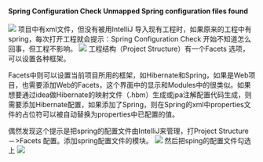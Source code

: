 #### Spring Configuration Check  Unmapped Spring configuration files found
![](https://ws1.sinaimg.cn/large/006tNc79gy1fpdbj2yt96j30st09v40o.jpg)
项目中有xml文件，但没有被用IntelliJ 导入现有工程时，如果原来的工程中有spring，每次打开工程就会提示：Spring Configuration Check
开始不知道怎么回事，但工程不影响。
![](https://ws1.sinaimg.cn/large/006tNc79gy1fpdbjlrlsxj30ka03w74r.jpg)
工程结构（Project Structure）有一个Facets 选项，可以设置各种框架。

Facets中则可以设置当前项目所用的框架，如Hibernate和Spring，如果是Web项目，也需要添加Web的Facets，这个界面中的显示和Modules中的很类似。如果想要通过idea做Hibernate的映射文件（.hbm）生成或jpa注解配置代码生成，则需要添加Hibernate配置，如果添加了Spring，则在Spring的xml中properties文件的占位符可以被自动替换为properties中已配置的值。

偶然发现这个提示是把spring的配置文件由IntelliJ来管理，打Project Structure－>Facets 配置。添加spring配置文件的模块。
![](https://ws1.sinaimg.cn/large/006tNc79gy1fpdbl3r87vj30gw11in04.jpg)
然后把sping的配置文件勾选上
![](https://ws4.sinaimg.cn/large/006tNc79gy1fpdblggeo8j31hi0w679t.jpg)

